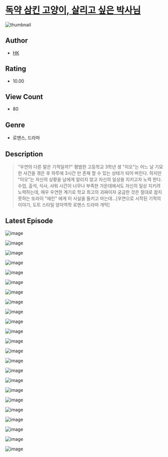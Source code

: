 # [독약 삼킨 고양이, 살리고 싶은 박사님](https://comic.naver.com/challenge/list?titleId=810513)
![thumbnail](https://image-comic.pstatic.net/user_contents_data/challenge_comic/2023/05/23/352458/upload_3991937718357877043_480x623.jpeg)

## Author
- [HK](https://comic.naver.com/artistTitle?id=352458)

## Rating
- 10.00

## View Count
- 80

## Genre
- 로맨스, 드라마

## Description
> "우연의 다른 말은 기적일까?" 평범한 고등학교 3학년 생 "미오"는 어느 날 기묘한 사건을 겪은 후 하루에 3시간 만 존재 할 수 있는 상태가 되어 버린다. 하지만 "미오"는 자신의 상황을 남에게 알리지 않고 자신의 일상을 지키고자 노력 한다. 수업, 출석, 식사, 샤워 시간이 너무나 부족한 가운데에서도 자신의 일상 지키려 노력하는데, 매우 우연한 계기로 학교 최고의 괴짜이자 궁금한 것은 절대로 참지 못하는 또라이 "에린" 에게 이 사실을 들키고 마는데...[우연으로 시작된 기적의 이야기, 도트 스타일 양자역학 로맨스 드라마 개막]


## Latest Episode
![image](https://image-comic.pstatic.net/user_contents_data/challenge_comic/2023/05/23/352458/upload_3761180124183344692.jpeg)

![image](https://image-comic.pstatic.net/user_contents_data/challenge_comic/2023/05/23/352458/upload_3834030449713635941.jpeg)

![image](https://image-comic.pstatic.net/user_contents_data/challenge_comic/2023/05/23/352458/upload_4049078250174100017.jpeg)

![image](https://image-comic.pstatic.net/user_contents_data/challenge_comic/2023/05/23/352458/upload_4049969924106707506.jpeg)

![image](https://image-comic.pstatic.net/user_contents_data/challenge_comic/2023/05/23/352458/upload_3774919621436793189.jpeg)

![image](https://image-comic.pstatic.net/user_contents_data/challenge_comic/2023/05/23/352458/upload_3990523732750852452.jpeg)

![image](https://image-comic.pstatic.net/user_contents_data/challenge_comic/2023/05/23/352458/upload_3977866369623471159.jpeg)

![image](https://image-comic.pstatic.net/user_contents_data/challenge_comic/2023/05/23/352458/upload_4122257531557930337.jpeg)

![image](https://image-comic.pstatic.net/user_contents_data/challenge_comic/2023/05/23/352458/upload_3618133473152558134.jpeg)

![image](https://image-comic.pstatic.net/user_contents_data/challenge_comic/2023/05/23/352458/upload_7377847688976478518.jpeg)

![image](https://image-comic.pstatic.net/user_contents_data/challenge_comic/2023/05/23/352458/upload_3702581644199343160.jpeg)

![image](https://image-comic.pstatic.net/user_contents_data/challenge_comic/2023/05/23/352458/upload_3702864222949106233.jpeg)

![image](https://image-comic.pstatic.net/user_contents_data/challenge_comic/2023/05/23/352458/upload_7234249057369207091.jpeg)

![image](https://image-comic.pstatic.net/user_contents_data/challenge_comic/2023/05/23/352458/upload_4050759377730495544.jpeg)

![image](https://image-comic.pstatic.net/user_contents_data/challenge_comic/2023/05/23/352458/upload_3761126239442711654.jpeg)

![image](https://image-comic.pstatic.net/user_contents_data/challenge_comic/2023/05/23/352458/upload_3558180574459998777.jpeg)

![image](https://image-comic.pstatic.net/user_contents_data/challenge_comic/2023/05/23/352458/upload_3702859819832915760.jpeg)

![image](https://image-comic.pstatic.net/user_contents_data/challenge_comic/2023/05/23/352458/upload_3978479888501913699.jpeg)

![image](https://image-comic.pstatic.net/user_contents_data/challenge_comic/2023/05/23/352458/upload_4123383440071549797.jpeg)

![image](https://image-comic.pstatic.net/user_contents_data/challenge_comic/2023/05/23/352458/upload_4050485620843373881.jpeg)

![image](https://image-comic.pstatic.net/user_contents_data/challenge_comic/2023/05/23/352458/upload_3833469487440935217.jpeg)

![image](https://image-comic.pstatic.net/user_contents_data/challenge_comic/2023/05/23/352458/upload_7148400323360993381.jpeg)

![image](https://image-comic.pstatic.net/user_contents_data/challenge_comic/2023/05/23/352458/upload_7018353352236218680.jpeg)
